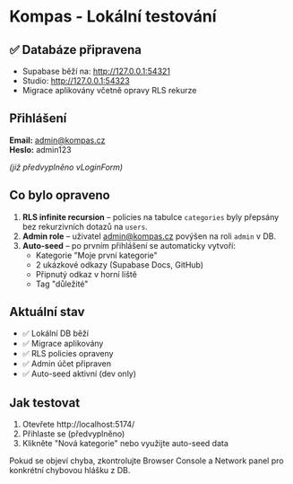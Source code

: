 # Kompas - Lokální testování

## ✅ Databáze připravena

- Supabase běží na: http://127.0.0.1:54321
- Studio: http://127.0.0.1:54323
- Migrace aplikovány včetně opravy RLS rekurze

## Přihlášení

**Email:** admin@kompas.cz  
**Heslo:** admin123

*(již předvyplněno vLoginForm)*

## Co bylo opraveno

1. **RLS infinite recursion** – policies na tabulce `categories` byly přepsány bez rekurzivních dotazů na `users`.
2. **Admin role** – uživatel admin@kompas.cz povýšen na roli `admin` v DB.
3. **Auto-seed** – po prvním přihlášení se automaticky vytvoří:
   - Kategorie "Moje první kategorie"
   - 2 ukázkové odkazy (Supabase Docs, GitHub)
   - Připnutý odkaz v horní liště
   - Tag "důležité"

## Aktuální stav

- ✅ Lokální DB běží
- ✅ Migrace aplikovány
- ✅ RLS policies opraveny
- ✅ Admin účet připraven
- ✅ Auto-seed aktivní (dev only)

## Jak testovat

1. Otevřete http://localhost:5174/
2. Přihlaste se (předvyplněno)
3. Klikněte "Nová kategorie" nebo využijte auto-seed data

Pokud se objeví chyba, zkontrolujte Browser Console a Network panel pro konkrétní chybovou hlášku z DB.
